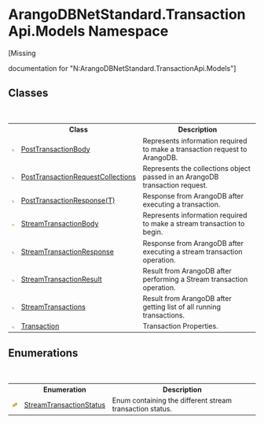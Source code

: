 # ArangoDBNetStandard.TransactionApi.Models Namespace
 

\[Missing <summary> documentation for "N:ArangoDBNetStandard.TransactionApi.Models"\]


## Classes
&nbsp;<table><tr><th></th><th>Class</th><th>Description</th></tr><tr><td>![Public class](media/pubclass.gif "Public class")</td><td><a href="9d8ed3cd-06ca-f476-3eb5-30532e4c9c0f">PostTransactionBody</a></td><td>
Represents information required to make a transaction request to ArangoDB.</td></tr><tr><td>![Public class](media/pubclass.gif "Public class")</td><td><a href="570e1848-98b4-e9d0-a07b-6071c9ea5256">PostTransactionRequestCollections</a></td><td>
Represents the collections object passed in an ArangoDB transaction request.</td></tr><tr><td>![Public class](media/pubclass.gif "Public class")</td><td><a href="765eae7e-7735-e155-e932-4ebf273b7b32">PostTransactionResponse(T)</a></td><td>
Response from ArangoDB after executing a transaction.</td></tr><tr><td>![Public class](media/pubclass.gif "Public class")</td><td><a href="54f273d3-710f-1ae3-7d04-15f47dede621">StreamTransactionBody</a></td><td>
Represents information required to make a stream transaction to begin.</td></tr><tr><td>![Public class](media/pubclass.gif "Public class")</td><td><a href="3193ceae-3f24-70db-9a8d-bf4850cef123">StreamTransactionResponse</a></td><td>
Response from ArangoDB after executing a stream transaction operation.</td></tr><tr><td>![Public class](media/pubclass.gif "Public class")</td><td><a href="a1ef60a5-fd9c-91bb-d5bf-48c55c83039f">StreamTransactionResult</a></td><td>
Result from ArangoDB after performing a Stream transaction operation.</td></tr><tr><td>![Public class](media/pubclass.gif "Public class")</td><td><a href="3b16bebb-617b-947a-395e-e8ddd42423db">StreamTransactions</a></td><td>
Result from ArangoDB after getting list of all running transactions.</td></tr><tr><td>![Public class](media/pubclass.gif "Public class")</td><td><a href="65dd3d0c-d89f-d3bf-4f93-690f264e49ee">Transaction</a></td><td>
Transaction Properties.</td></tr></table>

## Enumerations
&nbsp;<table><tr><th></th><th>Enumeration</th><th>Description</th></tr><tr><td>![Public enumeration](media/pubenumeration.gif "Public enumeration")</td><td><a href="bf0922ce-5a79-2f79-a775-386aadb5c9e1">StreamTransactionStatus</a></td><td>
Enum containing the different stream transaction status.</td></tr></table>&nbsp;
